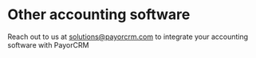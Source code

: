 # Other accounting software

Reach out to us at solutions@payorcrm.com to integrate your accounting software with PayorCRM

